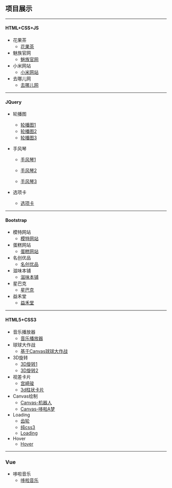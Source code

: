## 项目展示
---
#### HTML+CSS+JS
- 花果茶
  - [花果茶](https://herozhm.github.io/tea/index.html)
- 魅族官网
  - [魅族官网](https://herozhm.github.io/meizu/index.html)
- 小米网站
  - [小米网站](https://herozhm.github.io/mi/index.html)
- 去哪儿网
  - [去哪儿网](https://herozhm.github.io/travel/index.html)

- - -
#### JQuery
- 轮播图
  - [轮播图1](https://herozhm.github.io/rotation/index.html)
  -  [轮播图2](https://herozhm.github.io/tabs/slide.html)
  -  [轮播图3](https://herozhm.github.io/wrapp/index.html)
  
- 手风琴
  - [手风琴1](https://herozhm.github.io/hand/example01.html)
  
  - [手风琴2](https://herozhm.github.io/tabs/example.html)
  - [手风琴3](https://herozhm.github.io/horse/index.html)
  
- 选项卡
  - [选项卡](https://herozhm.github.io/tabs/index.html)
  
- - -
#### Bootstrap
- 模特网站
  - [模特网站](https://herozhm.github.io/bootstrap/model/index.html)
- 蛋糕网站
  - [蛋糕网站](https://herozhm.github.io/bootstrap/cake/index.html)
- 名创优品
  - [名创优品](https://herozhm.github.io/bootstrap/mc/index.html)
- 滋味本铺
  - [滋味本铺](https://herozhm.github.io/bootstrap/food/index.html)
- 星巴克
  - [星巴克](https://herozhm.github.io/bootstrap/starbucks/index.html)
- 益禾堂
  - [益禾堂](https://herozhm.github.io/bootstrap/milk/index.html)
- - -

#### HTML5+CSS3
- 音乐播放器
   - [音乐播放器](https://herozhm.github.io/music/index.html)
- 球球大作战
  - [基于Canvas球球大作战](https://herozhm.github.io/ball/index.html)
- 3D旋转
  - [3D旋转1](https://herozhm.github.io/3D/example01.html)
  - [3D旋转2](https://herozhm.github.io/3D/example02.html)
- 视差卡片
  - [宫崎骏](https://herozhm.github.io/cards/index.html)
  - [3d柱状卡片](https://herozhm.github.io/cards/card.html)
- Canvas绘制
  - [Canvas-机器人](https://herozhm.github.io/canvas/android.html)
  - [Canvas-哆啦A梦](https://herozhm.github.io/canvas/doraemon.html)
- Loading
  - [齿轮](https://herozhm.github.io/loading/example01.html)
  - [纯css3](https://herozhm.github.io/loading/example02.html)
  - [Loading](https://herozhm.github.io/loading/example03.html)
- Hover
  - [Hover](https://herozhm.github.io/hover/index.html)
- - -
### Vue
- 哆啦音乐
  - [哆啦音乐](https://herozhm.github.io/wy/index.html)